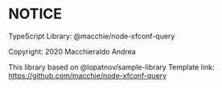 # NOTICE

TypeScript Library: @macchie/node-xfconf-query

Copyright: 2020 Macchieraldo Andrea

This library based on @lopatnov/sample-library
Template link: <https://github.com/macchie/node-xfconf-query>
